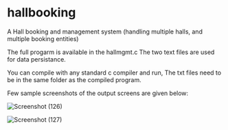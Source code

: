 # hallbooking
A Hall booking and management system (handling multiple halls, and multiple booking entities)

The full progarm is available in the hallmgmt.c
The two text files are used for data persistance.

You can compile with any standard c compiler and run, The txt files need to be in the same folder as the compiled program.


Few sample screenshots of the output screens are given below:

![Screenshot (126)](https://user-images.githubusercontent.com/57533513/102967405-de3c7300-4517-11eb-86ed-fccc1e369eff.png)

![Screenshot (127)](https://user-images.githubusercontent.com/57533513/102967695-84887880-4518-11eb-85fc-4e1f787c4d71.png)

